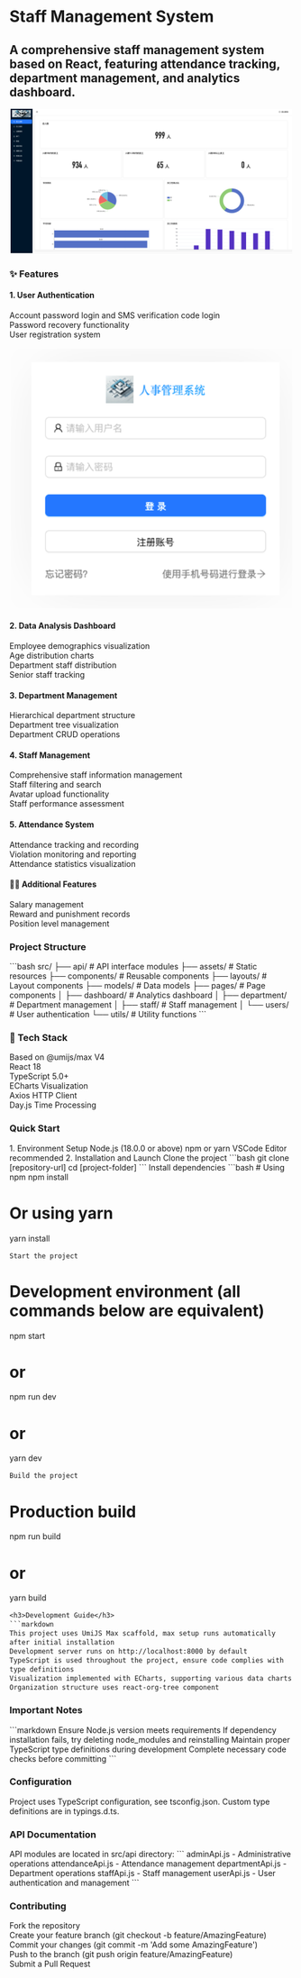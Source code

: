 <h1>Staff Management System</h1>
<h2>A comprehensive staff management system based on React, featuring attendance tracking, department management, and analytics dashboard.</h2>

<div align="center">
  <img src="src/assets/img/dashboard.jpg" width="500" alt="Main Dashboard">
</div>

<h3>✨ Features</h3>
<h4>1. User Authentication</h4>
<div>
Account password login and SMS verification code login<br/>
Password recovery functionality<br/>
User registration system
</div>
<br>
<div align="center">
<img src="src/assets/img/login.jpg" width="500" alt="Login Interface">
</div>
<h4>2. Data Analysis Dashboard</h4>
<div>
Employee demographics visualization<br/>
Age distribution charts<br/>
Department staff distribution<br/>
Senior staff tracking
</div>
<h4>3. Department Management</h4>
<div>
Hierarchical department structure<br/>
Department tree visualization<br/>
Department CRUD operations
</div>
<h4>4. Staff Management</h4>
<div>
Comprehensive staff information management<br/>
Staff filtering and search<br/>
Avatar upload functionality<br/>
Staff performance assessment
</div>
<h4>5. Attendance System</h4>
<div>
Attendance tracking and recording<br/>
Violation monitoring and reporting<br/>
Attendance statistics visualization
</div>
<h4>👋🏻 Additional Features</h4>
<div>
Salary management<br/>
Reward and punishment records<br/>
Position level management
</div>


<h3>Project Structure</h3>
```bash
src/
├── api/                 # API interface modules
├── assets/             # Static resources
├── components/         # Reusable components
├── layouts/            # Layout components
├── models/             # Data models
├── pages/              # Page components
│   ├── dashboard/      # Analytics dashboard
│   ├── department/     # Department management
│   ├── staff/          # Staff management
│   └── users/          # User authentication
└── utils/              # Utility functions
```
<h3>🤖 Tech Stack</h3>
Based on @umijs/max V4<br/>
React 18<br/>
TypeScript 5.0+<br/>
ECharts Visualization<br/>
Axios HTTP Client<br/>
Day.js Time Processing<br/>
<h3>Quick Start</h3>
1. Environment Setup
Node.js (18.0.0 or above)
npm or yarn
VSCode Editor recommended
2. Installation and Launch
Clone the project
```bash
git clone [repository-url]
cd [project-folder]
```
Install dependencies
```bash
# Using npm
npm install

# Or using yarn
yarn install
```
Start the project
```
# Development environment (all commands below are equivalent)
npm start
# or
npm run dev
# or
yarn dev
```
Build the project
```
# Production build
npm run build
# or
yarn build
```
<h3>Development Guide</h3>
```markdown
This project uses UmiJS Max scaffold, max setup runs automatically after initial installation
Development server runs on http://localhost:8000 by default
TypeScript is used throughout the project, ensure code complies with type definitions
Visualization implemented with ECharts, supporting various data charts
Organization structure uses react-org-tree component
```
<h3>Important Notes</h3>
```markdown
Ensure Node.js version meets requirements
If dependency installation fails, try deleting node_modules and reinstalling
Maintain proper TypeScript type definitions during development
Complete necessary code checks before committing
```
<h3>Configuration</h3>
Project uses TypeScript configuration, see tsconfig.json. Custom type definitions are in typings.d.ts.
<h3>API Documentation</h3>
API modules are located in src/api directory:
```
adminApi.js - Administrative operations
attendanceApi.js - Attendance management
departmentApi.js - Department operations
staffApi.js - Staff management
userApi.js - User authentication and management
```
<h3>Contributing</h3>
Fork the repository</br>
Create your feature branch (git checkout -b feature/AmazingFeature)</br>
Commit your changes (git commit -m 'Add some AmazingFeature')</br>
Push to the branch (git push origin feature/AmazingFeature)</br>
Submit a Pull Request</br>

